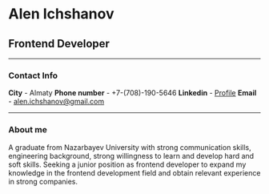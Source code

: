# Alen Ichshanov

## Frontend Developer

---

### Contact Info

**City** - Almaty
**Phone number** - +7-(708)-190-5646
**Linkedin** - [Profile](https://www.linkedin.com/in/alen-ichshanov/)
**Email** - alen.ichshanov@gmail.com

---

### About me

A graduate from Nazarbayev University with strong communication skills, engineering background, strong willingness to learn and develop hard and soft skills. Seeking a junior position as frontend developer to expand my knowledge in the frontend development field and obtain relevant experience in strong companies.
